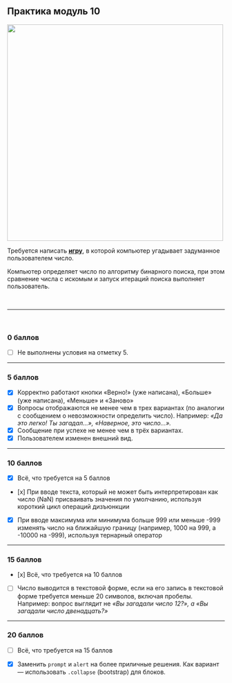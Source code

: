 ## Практика модуль 10

<img src="https://lms.skillfactory.ru/assets/courseware/v1/b25695377717bfff17dc1f4342a07aaf/asset-v1:SkillFactory+PHP-2.0+2020+type@asset+block/FJS_M17_SF-Drive.svg" style="height:500px ">

Требуется написать [**игру**](https://deflion.github.io/php/bjs/08_if_else/project), в которой компьютер угадывает задуманное пользователем число.

Компьютер определяет число по алгоритму бинарного поиска, при этом сравнение числа с искомым и запуск итераций поиска выполняет пользователь.

<br>
<hr>
<br>

### 0 баллов

- [ ] Не выполнены условия на отметку 5.

<hr>

### 5 баллов

- [x] Корректно работают кнопки «Верно!» (уже написана), «Больше» (уже написана), «Меньше» и «Заново»
- [x] Вопросы отображаются не менее чем в трех вариантах (по аналогии с сообщением о невозможности определить число). Например: *«Да это легко! Ты загадал...», «Наверное, это число...».*
- [x] Сообщение при успехе не менее чем в трёх вариантах.
- [x] Пользователем изменен внешний вид.

<hr>

 
### 10 баллов

- [x] Всё, что требуется на 5 баллов
- [х] При вводе текста, который не может быть интерпретирован как число (NaN) присваивать значения по умолчанию, используя короткий цикл операций дизъюнкции
- [x] При вводе максимума или минимума больше 999 или меньше -999 изменять число на ближайшую границу (например, 1000 на 999, а -10000 на -999), используя тернарный оператор

<hr>

### 15 баллов

- [х] Всё, что требуется на 10 баллов
- [ ] Число выводится в текстовой форме, если на его запись в текстовой форме требуется меньше 20 символов, включая пробелы. Например: вопрос выглядит не *«Вы загадали число 12?», а «Вы загадали число двенадцать?»*

<hr>

### 20 баллов

- [ ] Всё, что требуется на 15 баллов
- [x] Заменить `prompt` и `alert` на более приличные решения. Как вариант — использовать `.collapse` (bootstrap) для блоков.

